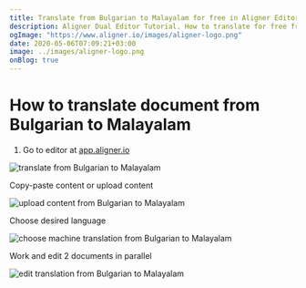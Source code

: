 ```yaml
---
title: Translate from Bulgarian to Malayalam for free in Aligner Editor
description: Aligner Dual Editor Tutorial. How to translate for free from Bulgarian to Malayalam. Aligner is multilingual document management platform. 
ogImage: "https://www.aligner.io/images/aligner-logo.png"
date: 2020-05-06T07:09:21+03:00
image: ../images/aligner-logo.png
onBlog: true
---
```


# How to translate document from Bulgarian to Malayalam

1. Go to editor at [app.aligner.io](https://app.aligner.io "Aligner App web page")

![translate from Bulgarian to Malayalam](../aligner-blank-editor.png "translate from Bulgarian to Malayalam")

Copy-paste content or upload content

![upload content from Bulgarian to Malayalam](../aligner-uploaded-document.png "upload content from Bulgarian to Malayalam")

Choose desired language

![choose machine translation from Bulgarian to Malayalam](../aligner-language-dropdown.png "choose machine translation from Bulgarian to Malayalam")

Work and edit 2 documents in parallel

![edit translation from Bulgarian to Malayalam](../aligner-double-sitded-editor.png "edit translation from Bulgarian to Malayalam")

